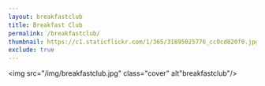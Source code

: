 ```yaml
---
layout: breakfastclub
title: Breakfast Club
permalink: /breakfastclub/
thumbnail: https://c1.staticflickr.com/1/365/31895025776_cc0cd820f0.jpg
exclude: true
---
```


<div class="small-12">


  <img src="/img/breakfastclub.jpg" class="cover" alt"breakfastclub"/>


</div>
